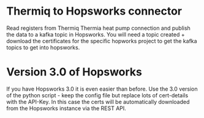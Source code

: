 # Thermiq to Hopsworks connector
Read registers from Thermiq Thermia heat pump connection and publish the data to a kafka topic in Hopsworks.
You will need a topic created + download the certificates for the specific hopworks project to get the kafka topics to get into hopsworks.

# Version 3.0 of Hopsworks
If you have Hopsworks 3.0 it is even easier than before. Use the 3.0 version of the python script - keep the config file but replace
lots of cert-details with the API-Key. In this case the certs will be automatically downloaded from the Hopsworks instance via the REST API.

